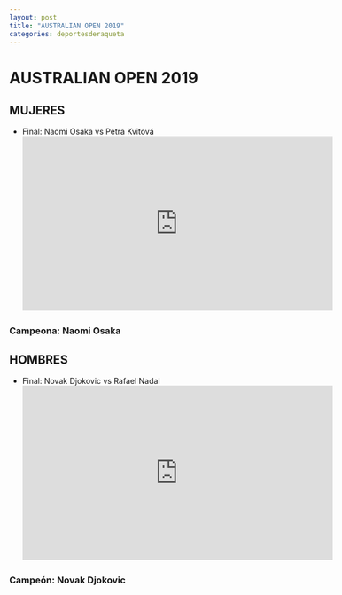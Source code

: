 ```yaml
---
layout: post
title: "AUSTRALIAN OPEN 2019"
categories: deportesderaqueta
---
```


# AUSTRALIAN OPEN 2019

## MUJERES

- Final: Naomi Osaka vs Petra Kvitová <iframe width="560" height="315" src="https://www.youtube.com/embed/KZZyR3Hm3F0" frameborder="0" allow="accelerometer; autoplay; encrypted-media; gyroscope; picture-in-picture" allowfullscreen></iframe>

### Campeona: Naomi Osaka

## HOMBRES

- Final: Novak Djokovic vs Rafael Nadal <iframe width="560" height="315" src="https://www.youtube.com/embed/3p1xATcKR6g" frameborder="0" allow="accelerometer; autoplay; encrypted-media; gyroscope; picture-in-picture" allowfullscreen></iframe>

### Campeón: Novak Djokovic
